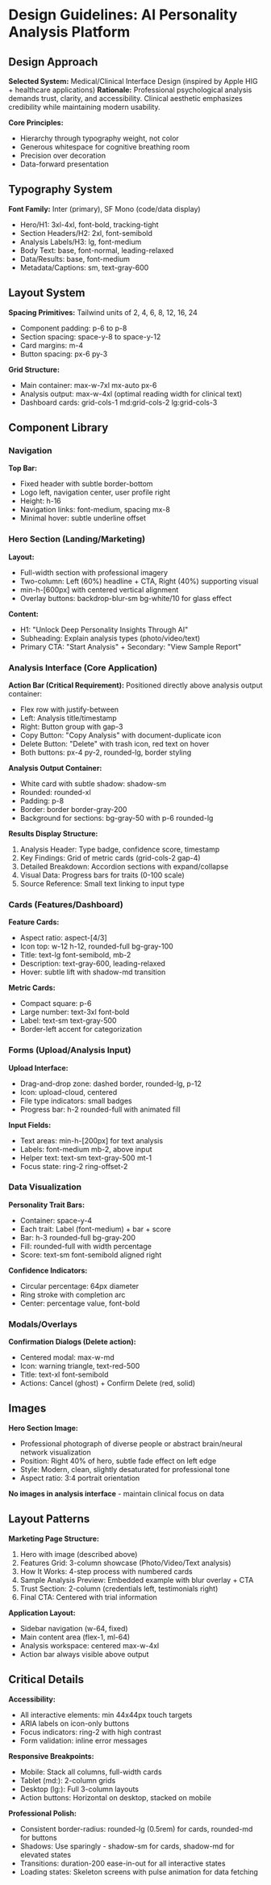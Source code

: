 # Design Guidelines: AI Personality Analysis Platform

## Design Approach
**Selected System:** Medical/Clinical Interface Design (inspired by Apple HIG + healthcare applications)
**Rationale:** Professional psychological analysis demands trust, clarity, and accessibility. Clinical aesthetic emphasizes credibility while maintaining modern usability.

**Core Principles:**
- Hierarchy through typography weight, not color
- Generous whitespace for cognitive breathing room
- Precision over decoration
- Data-forward presentation

## Typography System

**Font Family:** Inter (primary), SF Mono (code/data display)
- Hero/H1: 3xl-4xl, font-bold, tracking-tight
- Section Headers/H2: 2xl, font-semibold
- Analysis Labels/H3: lg, font-medium
- Body Text: base, font-normal, leading-relaxed
- Data/Results: base, font-medium
- Metadata/Captions: sm, text-gray-600

## Layout System

**Spacing Primitives:** Tailwind units of 2, 4, 6, 8, 12, 16, 24
- Component padding: p-6 to p-8
- Section spacing: space-y-8 to space-y-12
- Card margins: m-4
- Button spacing: px-6 py-3

**Grid Structure:**
- Main container: max-w-7xl mx-auto px-6
- Analysis output: max-w-4xl (optimal reading width for clinical text)
- Dashboard cards: grid-cols-1 md:grid-cols-2 lg:grid-cols-3

## Component Library

### Navigation
**Top Bar:**
- Fixed header with subtle border-bottom
- Logo left, navigation center, user profile right
- Height: h-16
- Navigation links: font-medium, spacing mx-8
- Minimal hover: subtle underline offset

### Hero Section (Landing/Marketing)
**Layout:**
- Full-width section with professional imagery
- Two-column: Left (60%) headline + CTA, Right (40%) supporting visual
- min-h-[600px] with centered vertical alignment
- Overlay buttons: backdrop-blur-sm bg-white/10 for glass effect

**Content:**
- H1: "Unlock Deep Personality Insights Through AI"
- Subheading: Explain analysis types (photo/video/text)
- Primary CTA: "Start Analysis" + Secondary: "View Sample Report"

### Analysis Interface (Core Application)

**Action Bar (Critical Requirement):**
Positioned directly above analysis output container:
- Flex row with justify-between
- Left: Analysis title/timestamp
- Right: Button group with gap-3
- Copy Button: "Copy Analysis" with document-duplicate icon
- Delete Button: "Delete" with trash icon, red text on hover
- Both buttons: px-4 py-2, rounded-lg, border styling

**Analysis Output Container:**
- White card with subtle shadow: shadow-sm
- Rounded: rounded-xl
- Padding: p-8
- Border: border border-gray-200
- Background for sections: bg-gray-50 with p-6 rounded-lg

**Results Display Structure:**
1. Analysis Header: Type badge, confidence score, timestamp
2. Key Findings: Grid of metric cards (grid-cols-2 gap-4)
3. Detailed Breakdown: Accordion sections with expand/collapse
4. Visual Data: Progress bars for traits (0-100 scale)
5. Source Reference: Small text linking to input type

### Cards (Features/Dashboard)
**Feature Cards:**
- Aspect ratio: aspect-[4/3]
- Icon top: w-12 h-12, rounded-full bg-gray-100
- Title: text-lg font-semibold, mb-2
- Description: text-gray-600, leading-relaxed
- Hover: subtle lift with shadow-md transition

**Metric Cards:**
- Compact square: p-6
- Large number: text-3xl font-bold
- Label: text-sm text-gray-500
- Border-left accent for categorization

### Forms (Upload/Analysis Input)
**Upload Interface:**
- Drag-and-drop zone: dashed border, rounded-lg, p-12
- Icon: upload-cloud, centered
- File type indicators: small badges
- Progress bar: h-2 rounded-full with animated fill

**Input Fields:**
- Text areas: min-h-[200px] for text analysis
- Labels: font-medium mb-2, above input
- Helper text: text-sm text-gray-500 mt-1
- Focus state: ring-2 ring-offset-2

### Data Visualization
**Personality Trait Bars:**
- Container: space-y-4
- Each trait: Label (font-medium) + bar + score
- Bar: h-3 rounded-full bg-gray-200
- Fill: rounded-full with width percentage
- Score: text-sm font-semibold aligned right

**Confidence Indicators:**
- Circular percentage: 64px diameter
- Ring stroke with completion arc
- Center: percentage value, font-bold

### Modals/Overlays
**Confirmation Dialogs (Delete action):**
- Centered modal: max-w-md
- Icon: warning triangle, text-red-500
- Title: text-xl font-semibold
- Actions: Cancel (ghost) + Confirm Delete (red, solid)

## Images

**Hero Section Image:**
- Professional photograph of diverse people or abstract brain/neural network visualization
- Position: Right 40% of hero, subtle fade effect on left edge
- Style: Modern, clean, slightly desaturated for professional tone
- Aspect ratio: 3:4 portrait orientation

**No images in analysis interface** - maintain clinical focus on data

## Layout Patterns

**Marketing Page Structure:**
1. Hero with image (described above)
2. Features Grid: 3-column showcase (Photo/Video/Text analysis)
3. How It Works: 4-step process with numbered cards
4. Sample Analysis Preview: Embedded example with blur overlay + CTA
5. Trust Section: 2-column (credentials left, testimonials right)
6. Final CTA: Centered with trial information

**Application Layout:**
- Sidebar navigation (w-64, fixed)
- Main content area (flex-1, ml-64)
- Analysis workspace: centered max-w-4xl
- Action bar always visible above output

## Critical Details

**Accessibility:**
- All interactive elements: min 44x44px touch targets
- ARIA labels on icon-only buttons
- Focus indicators: ring-2 with high contrast
- Form validation: inline error messages

**Responsive Breakpoints:**
- Mobile: Stack all columns, full-width cards
- Tablet (md:): 2-column grids
- Desktop (lg:): Full 3-column layouts
- Action buttons: Horizontal on desktop, stacked on mobile

**Professional Polish:**
- Consistent border-radius: rounded-lg (0.5rem) for cards, rounded-md for buttons
- Shadows: Use sparingly - shadow-sm for cards, shadow-md for elevated states
- Transitions: duration-200 ease-in-out for all interactive states
- Loading states: Skeleton screens with pulse animation for data fetching